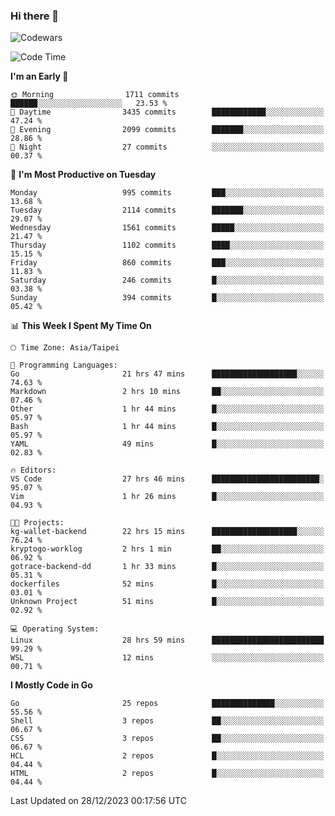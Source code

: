 ### Hi there 👋

![Codewars](https://www.codewars.com/users/omegaatt36/badges/small)

<!--START_SECTION:waka-->
![Code Time](http://img.shields.io/badge/Code%20Time-2%2C032%20hrs%2030%20mins-blue)

**I'm an Early 🐤** 

```text
🌞 Morning                1711 commits        ██████░░░░░░░░░░░░░░░░░░░   23.53 % 
🌆 Daytime                3435 commits        ████████████░░░░░░░░░░░░░   47.24 % 
🌃 Evening                2099 commits        ███████░░░░░░░░░░░░░░░░░░   28.86 % 
🌙 Night                  27 commits          ░░░░░░░░░░░░░░░░░░░░░░░░░   00.37 % 
```
📅 **I'm Most Productive on Tuesday** 

```text
Monday                   995 commits         ███░░░░░░░░░░░░░░░░░░░░░░   13.68 % 
Tuesday                  2114 commits        ███████░░░░░░░░░░░░░░░░░░   29.07 % 
Wednesday                1561 commits        █████░░░░░░░░░░░░░░░░░░░░   21.47 % 
Thursday                 1102 commits        ████░░░░░░░░░░░░░░░░░░░░░   15.15 % 
Friday                   860 commits         ███░░░░░░░░░░░░░░░░░░░░░░   11.83 % 
Saturday                 246 commits         █░░░░░░░░░░░░░░░░░░░░░░░░   03.38 % 
Sunday                   394 commits         █░░░░░░░░░░░░░░░░░░░░░░░░   05.42 % 
```


📊 **This Week I Spent My Time On** 

```text
🕑︎ Time Zone: Asia/Taipei

💬 Programming Languages: 
Go                       21 hrs 47 mins      ███████████████████░░░░░░   74.63 % 
Markdown                 2 hrs 10 mins       ██░░░░░░░░░░░░░░░░░░░░░░░   07.46 % 
Other                    1 hr 44 mins        █░░░░░░░░░░░░░░░░░░░░░░░░   05.97 % 
Bash                     1 hr 44 mins        █░░░░░░░░░░░░░░░░░░░░░░░░   05.97 % 
YAML                     49 mins             █░░░░░░░░░░░░░░░░░░░░░░░░   02.83 % 

🔥 Editors: 
VS Code                  27 hrs 46 mins      ████████████████████████░   95.07 % 
Vim                      1 hr 26 mins        █░░░░░░░░░░░░░░░░░░░░░░░░   04.93 % 

🐱‍💻 Projects: 
kg-wallet-backend        22 hrs 15 mins      ███████████████████░░░░░░   76.24 % 
kryptogo-worklog         2 hrs 1 min         ██░░░░░░░░░░░░░░░░░░░░░░░   06.92 % 
gotrace-backend-dd       1 hr 33 mins        █░░░░░░░░░░░░░░░░░░░░░░░░   05.31 % 
dockerfiles              52 mins             █░░░░░░░░░░░░░░░░░░░░░░░░   03.01 % 
Unknown Project          51 mins             █░░░░░░░░░░░░░░░░░░░░░░░░   02.92 % 

💻 Operating System: 
Linux                    28 hrs 59 mins      █████████████████████████   99.29 % 
WSL                      12 mins             ░░░░░░░░░░░░░░░░░░░░░░░░░   00.71 % 
```

**I Mostly Code in Go** 

```text
Go                       25 repos            ██████████████░░░░░░░░░░░   55.56 % 
Shell                    3 repos             ██░░░░░░░░░░░░░░░░░░░░░░░   06.67 % 
CSS                      3 repos             ██░░░░░░░░░░░░░░░░░░░░░░░   06.67 % 
HCL                      2 repos             █░░░░░░░░░░░░░░░░░░░░░░░░   04.44 % 
HTML                     2 repos             █░░░░░░░░░░░░░░░░░░░░░░░░   04.44 % 
```




 Last Updated on 28/12/2023 00:17:56 UTC
<!--END_SECTION:waka-->

<!--
**omegaatt36/omegaatt36** is a ✨ _special_ ✨ repository because its `README.md` (this file) appears on your GitHub profile.

Here are some ideas to get you started:

- 🔭 I’m currently working on ...
- 🌱 I’m currently learning ...
- 👯 I’m looking to collaborate on ...
- 🤔 I’m looking for help with ...
- 💬 Ask me about ...
- 📫 How to reach me: ...
- 😄 Pronouns: ...
- ⚡ Fun fact: ...
-->

